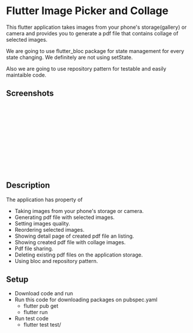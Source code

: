 # Flutter Image Picker and Collage

This flutter application takes images from your phone's storage(gallery) or camera and provides you to generate a pdf file that contains collage of selected images.

We are going to use flutter_bloc package for state management for every state changing. We definitely are not using setState. 

Also we are going to use repository pattern for testable and easily maintaible code.

## Screenshots


<br><img src="https://github.com/alitann/image_picker/blob/main/screenshots/1.png" alt="">                    <img src="https://github.com/alitann/image_picker/blob/main/screenshots/2.png" alt="">                    <img src="https://github.com/alitann/image_picker/blob/main/screenshots/3.png" alt="">

<br><img src="https://github.com/alitann/image_picker/blob/main/screenshots/4.png" alt="">                    <img src="https://github.com/alitann/image_picker/blob/main/screenshots/5.png" alt="">                    <img src="https://github.com/alitann/image_picker/blob/main/screenshots/6.png" alt="">

<br><img src="https://github.com/alitann/image_picker/blob/main/screenshots/7.png" alt="">                    <img src="https://github.com/alitann/image_picker/blob/main/screenshots/8.png" alt="">                    <img src="https://github.com/alitann/image_picker/blob/main/screenshots/9.png" alt="">

<br><img src="https://github.com/alitann/image_picker/blob/main/screenshots/10.png" alt="">                    <img src="https://github.com/alitann/image_picker/blob/main/screenshots/11.png" alt="">                    <img src="https://github.com/alitann/image_picker/blob/main/screenshots/12.png" alt="">

## Description

The application has property of 

- Taking images from your phone's storage or camera.    
- Generating  pdf file with selected images. 
- Setting images quality.
- Reordering selected images. 
- Showing detail page of created pdf file an listing. 
- Showing created pdf file with collage images. 
- Pdf file sharing.
- Deleting existing pdf files on the application storage.   
- Using bloc and repository pattern.

## Setup
- Download code and run
- Run this code for downloading packages on pubspec.yaml
  * flutter pub get
  * flutter run
- Run test code
  * flutter test test/
